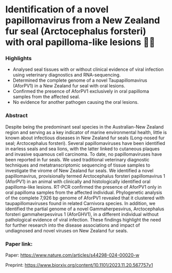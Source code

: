 # Identification of a novel papillomavirus from a New Zealand fur seal (Arctocephalus forsteri) with oral papilloma-like lesions 🦭🦠

### Highlights
-	Analysed seal tissues with or without clinical evidence of viral infection using veterinary diagnostics and RNA-sequencing.
-	Determined the complete genome of a novel Taupapillomavirus (AforPV1) in a New Zealand fur seal with oral lesions.
-	Confirmed the presence of AforPV1 exclusively in oral papilloma samples from the affected seal.
-	No evidence for another pathogen causing the oral lesions.

### Abstract
Despite being the predominant seal species in the Australian-New Zealand region and serving as a key indicator of marine environmental health, little is known about infectious diseases in New Zealand fur seals (Long-nosed fur seal; Arctocephalus forsteri). Several papillomaviruses have been identified in earless seals and sea lions, with the latter linked to cutaneous plaques and invasive squamous cell carcinoma. To date, no papillomaviruses have been reported in fur seals. We used traditional veterinary diagnostic techniques and metatranscriptomic sequencing of tissue samples to investigate the virome of New Zealand fur seals. We identified a novel papillomavirus, provisionally termed Arctocephalus forsteri papillomavirus 1 (AforPV1) in an animal with clinically and histologically identified oral papilloma-like lesions. RT-PCR confirmed the presence of AforPV1 only in oral papilloma samples from the affected individual. Phylogenetic analysis of the complete 7,926 bp genome of AforPV1 revealed that it clustered with taupapillomaviruses found in related Carnivora species. In addition, we identified the partial genome of a novel Gammaherpesvirus, Arctocephalus forsteri gammaherpesvirus 1 (AforGHV1), in a different individual without pathological evidence of viral infection. These findings highlight the need for further research into the disease associations and impact of undiagnosed and novel viruses on New Zealand fur seals.

### Paper link:

Paper:
https://www.nature.com/articles/s44298-024-00020-w

Preprint:
https://www.biorxiv.org/content/10.1101/2023.11.20.567757v1
